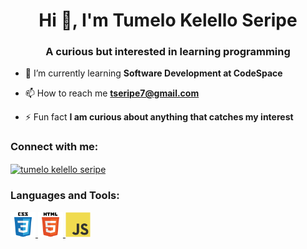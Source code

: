 <h1 align="center">Hi 👋, I'm Tumelo Kelello Seripe</h1>
<h3 align="center">A curious but interested in learning programming</h3>

- 🌱 I’m currently learning **Software Development at CodeSpace**

- 📫 How to reach me **tseripe7@gmail.com**

- ⚡ Fun fact **I am curious about anything that catches my interest**

<h3 align="left">Connect with me:</h3>
<p align="left">
<a href="https://linkedin.com/in/tumelo kelello seripe" target="blank"><img align="center" src="https://raw.githubusercontent.com/rahuldkjain/github-profile-readme-generator/master/src/images/icons/Social/linked-in-alt.svg" alt="tumelo kelello seripe" height="30" width="40" /></a>
</p>

<h3 align="left">Languages and Tools:</h3>
<p align="left"> <a href="https://www.w3schools.com/css/" target="_blank" rel="noreferrer"> <img src="https://raw.githubusercontent.com/devicons/devicon/master/icons/css3/css3-original-wordmark.svg" alt="css3" width="40" height="40"/> </a> <a href="https://www.w3.org/html/" target="_blank" rel="noreferrer"> <img src="https://raw.githubusercontent.com/devicons/devicon/master/icons/html5/html5-original-wordmark.svg" alt="html5" width="40" height="40"/> </a> <a href="https://developer.mozilla.org/en-US/docs/Web/JavaScript" target="_blank" rel="noreferrer"> <img src="https://raw.githubusercontent.com/devicons/devicon/master/icons/javascript/javascript-original.svg" alt="javascript" width="40" height="40"/> </a> </p>

